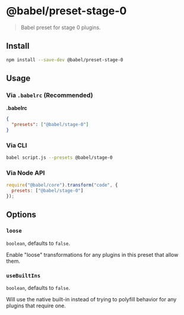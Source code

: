 # @babel/preset-stage-0

> Babel preset for stage 0 plugins.

## Install

```sh
npm install --save-dev @babel/preset-stage-0
```

## Usage

### Via `.babelrc` (Recommended)

**.babelrc**

```json
{
  "presets": ["@babel/stage-0"]
}
```

### Via CLI

```sh
babel script.js --presets @babel/stage-0
```

### Via Node API

```javascript
require("@babel/core").transform("code", {
  presets: ["@babel/stage-0"]
});
```

## Options

### `loose`

`boolean`, defaults to `false`.

Enable "loose" transformations for any plugins in this preset that allow them.

### `useBuiltIns`

`boolean`, defaults to `false`.

Will use the native built-in instead of trying to polyfill behavior for any plugins that require one.
